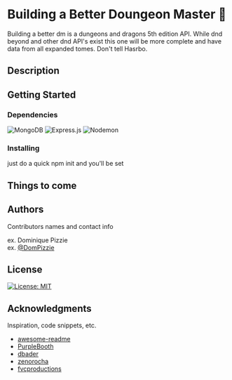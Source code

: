 # Building a Better Doungeon Master :game_die:
Building a better dm is a dungeons and dragons 5th edition API. While dnd beyond and other dnd API's exist this one will be more complete and have data from all expanded tomes. Don't tell Hasrbo. 

## Description


## Getting Started

### Dependencies
![MongoDB](https://img.shields.io/badge/MongoDB-%234ea94b.svg?style=for-the-badge&logo=mongodb&logoColor=white)
![Express.js](https://img.shields.io/badge/express.js-%23404d59.svg?style=for-the-badge&logo=express&logoColor=%2361DAFB)
![Nodemon](https://img.shields.io/badge/NODEMON-%23323330.svg?style=for-the-badge&logo=nodemon&logoColor=%BBDEAD)


### Installing
just do a quick npm init and you'll be set


## Things to come
### 

## Authors

Contributors names and contact info

ex. Dominique Pizzie  
ex. [@DomPizzie](https://twitter.com/dompizzie)


## License

[![License: MIT](https://img.shields.io/badge/License-MIT-yellow.svg)](https://opensource.org/licenses/MIT)

## Acknowledgments

Inspiration, code snippets, etc.
* [awesome-readme](https://github.com/matiassingers/awesome-readme)
* [PurpleBooth](https://gist.github.com/PurpleBooth/109311bb0361f32d87a2)
* [dbader](https://github.com/dbader/readme-template)
* [zenorocha](https://gist.github.com/zenorocha/4526327)
* [fvcproductions](https://gist.github.com/fvcproductions/1bfc2d4aecb01a834b46)
